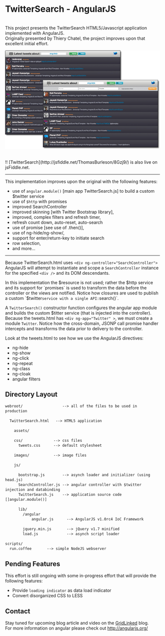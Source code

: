 # TwitterSearch - AngularJS

<br/>
This project presents the TwitterSearch HTML5/Javascript application implemented with AngularJS. <br/>Originally presented by Thiery Chatel,
the project improves upon that excellent initial effort.

![Screenshot](https://github.com/ThomasBurleson/angularJS-TwitterSearch/raw/master/webroot/assets/image/snaps/tweetsearch_app.png)<br/>


<br/>
!! [TwitterSearch](http://jsfiddle.net/ThomasBurleson/8Gzj9/) is also live on jsFiddle.net.

---

This implementation improves upon the original with the following features:

*  use of `angular.module()` [main app TwitterSearch.js] to build a custom $twitter service
*  use of `$http` with promises
*  improved SearchController
*  improved skinning [with Twitter Bootstrap library],
*  improved, complex filters and refresh timer,
*  refresh count down, auto-reset, auto-search
*  use of promise [see use of .then()],
*  use of ng-hide/ng-show/,
*  support for enter/return-key to initiate search
*  row selection,
*  and more...

----

Because TwitterSearch.html uses `<div ng-controller="SearchController">` AngularJS will attempt to instantiate and scope a `SearchController` instance for
the specified `<div />` and its DOM descendants.

In this implementation the $resource is not used; rather the $http service and its support for `promises` is used to transform the data before the controller or the views are notified.
Notice how closures are used to publish a custom `$twitter` service with a single API: `search()`.

A `TwitterSearch()` constructor function configures the angular app module and builds the custom $titter service (that is injected into the controller). Because the tweets.html has `<div ng-app="Twitter" >`, we must create a module `Twitter`. Notice how the cross-domain, JSONP call promise handler intercepts and transforms the data prior to delivery to the controller.

Look at the tweets.html to see how we use the AngularJS directives:

*  ng-hide
*  ng-show
*  ng-click
*  ng-repeat
*  ng-class
*  ng-cloak
*  angular filters


## Directory Layout

    webroot/                  --> all of the files to be used in production

      TwitterSearch.html   --> HTML5 application

	    assets/

        css/              --> css files
          tweets.css      --> default stylesheet

        images/           --> image files

        js/
          
          bootstrap.js        --> asynch loader and initializer (using head.js)
          SearchController.js --> angular controller with $twitter injection and databinding
          TwitterSearch.js    --> application source code []angular.module()]

          lib/
            /angular
                angular.js      --> AngularJS v1.0rc4 IoC Framework
            
            jquery.min.js       --> jQuery v1.7 minified
            load.js             --> asynch script loader
            
    scripts/              
      run.coffee       --> simple NodeJS webserver



## Pending Features

This effort is still ongoing with some in-progress effort that will provide the following features:

*  Provide `loading indicator` as data load indicator
*  Convert disorganized CSS to LESS

## Contact

Stay tuned for upcoming blog article and video on the [GridLinked](http://www.gridlinked.info) blog.<br/>
For more information on angular please check out http://angularjs.org/

